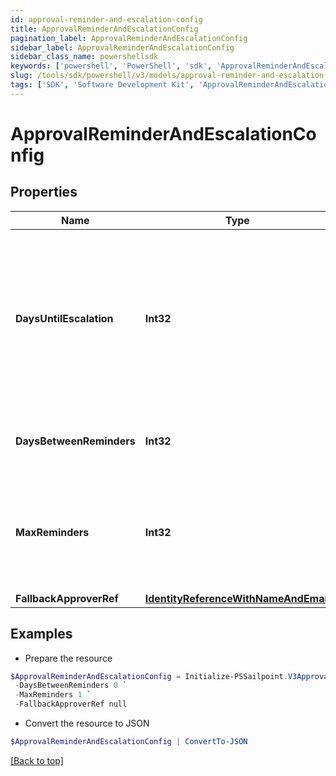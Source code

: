 ```yaml
---
id: approval-reminder-and-escalation-config
title: ApprovalReminderAndEscalationConfig
pagination_label: ApprovalReminderAndEscalationConfig
sidebar_label: ApprovalReminderAndEscalationConfig
sidebar_class_name: powershellsdk
keywords: ['powershell', 'PowerShell', 'sdk', 'ApprovalReminderAndEscalationConfig', 'ApprovalReminderAndEscalationConfig'] 
slug: /tools/sdk/powershell/v3/models/approval-reminder-and-escalation-config
tags: ['SDK', 'Software Development Kit', 'ApprovalReminderAndEscalationConfig', 'ApprovalReminderAndEscalationConfig']
---
```



# ApprovalReminderAndEscalationConfig

## Properties

Name | Type | Description | Notes
------------ | ------------- | ------------- | -------------
**DaysUntilEscalation** | **Int32** | Number of days to wait before the first reminder. If no reminders are configured, then this is the number of days to wait before escalation. | [optional] 
**DaysBetweenReminders** | **Int32** | Number of days to wait between reminder notifications. | [optional] 
**MaxReminders** | **Int32** | Maximum number of reminder notification to send to the reviewer before approval escalation. | [optional] 
**FallbackApproverRef** | [**IdentityReferenceWithNameAndEmail**](identity-reference-with-name-and-email) |  | [optional] 

## Examples

- Prepare the resource
```powershell
$ApprovalReminderAndEscalationConfig = Initialize-PSSailpoint.V3ApprovalReminderAndEscalationConfig  -DaysUntilEscalation 0 `
 -DaysBetweenReminders 0 `
 -MaxReminders 1 `
 -FallbackApproverRef null
```

- Convert the resource to JSON
```powershell
$ApprovalReminderAndEscalationConfig | ConvertTo-JSON
```


[[Back to top]](#) 

